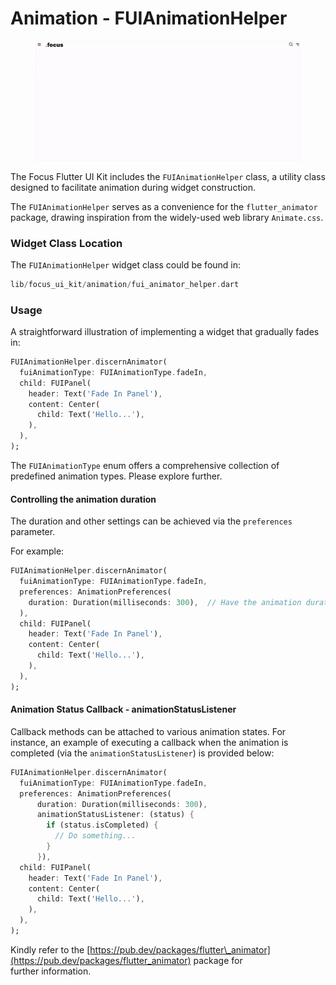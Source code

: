 # Animation - FUIAnimationHelper

<figure><img src="../.gitbook/assets/fuianimation01.gif" alt=""><figcaption></figcaption></figure>

The Focus Flutter UI Kit includes the `FUIAnimationHelper` class, a utility class designed to facilitate animation during widget construction.

The `FUIAnimationHelper` serves as a convenience for the `flutter_animator` package, drawing inspiration from the widely-used web library `Animate.css`.

### Widget Class Location

The `FUIAnimationHelper` widget class could be found in:

```dart
lib/focus_ui_kit/animation/fui_animator_helper.dart
```

### Usage

A straightforward illustration of implementing a widget that gradually fades in:

```dart
FUIAnimationHelper.discernAnimator(
  fuiAnimationType: FUIAnimationType.fadeIn,
  child: FUIPanel(
    header: Text('Fade In Panel'),
    content: Center(
      child: Text('Hello...'),
    ),
  ),
);
```

The `FUIAnimationType` enum offers a comprehensive collection of predefined animation types. Please explore further.

#### Controlling the animation duration

The duration and other settings can be achieved via the `preferences` parameter.

For example:

```dart
FUIAnimationHelper.discernAnimator(
  fuiAnimationType: FUIAnimationType.fadeIn,
  preferences: AnimationPreferences(
    duration: Duration(milliseconds: 300),  // Have the animation duration to 300 milliseconds.
  ),
  child: FUIPanel(
    header: Text('Fade In Panel'),
    content: Center(
      child: Text('Hello...'),
    ),
  ),
);
```

#### Animation Status Callback - animationStatusListener

Callback methods can be attached to various animation states. For instance, an example of executing a callback when the animation is completed (via the `animationStatusListener`) is provided below:

```dart
FUIAnimationHelper.discernAnimator(
  fuiAnimationType: FUIAnimationType.fadeIn,
  preferences: AnimationPreferences(
      duration: Duration(milliseconds: 300),
      animationStatusListener: (status) {
        if (status.isCompleted) {
          // Do something...
        }
      }),
  child: FUIPanel(
    header: Text('Fade In Panel'),
    content: Center(
      child: Text('Hello...'),
    ),
  ),
);
```

Kindly refer to the [https://pub.dev/packages/flutter\_animator](https://pub.dev/packages/flutter_animator) package for\
further information.
